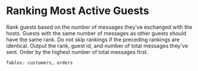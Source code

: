 # Ranking Most Active Guests

Rank guests based on the number of messages they've exchanged with the hosts. Guests with the same number of messages as other guests should have the same rank. Do not skip rankings if the preceding rankings are identical. Output the rank, guest id, and number of total messages they've sent. Order by the highest number of total messages first.

```
Tables: customers, orders
```

```sql

```
